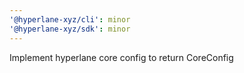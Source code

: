 ```yaml
---
'@hyperlane-xyz/cli': minor
'@hyperlane-xyz/sdk': minor
---
```


Implement hyperlane core config to return CoreConfig
